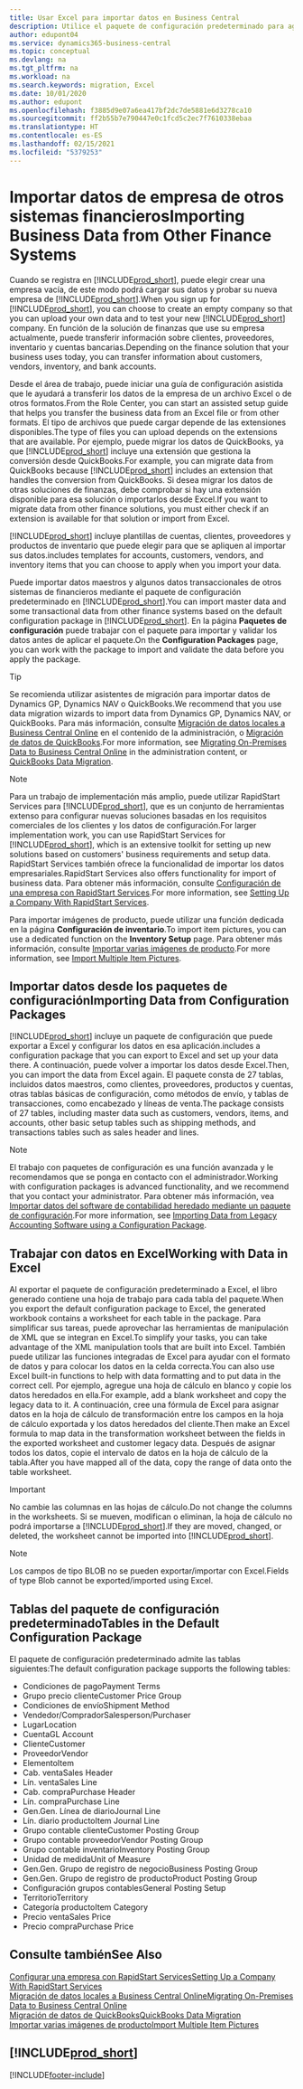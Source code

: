 ```yaml
---
title: Usar Excel para importar datos en Business Central
description: Utilice el paquete de configuración predeterminado para agregar datos de cliente en Excel e importar los datos en Business Central.
author: edupont04
ms.service: dynamics365-business-central
ms.topic: conceptual
ms.devlang: na
ms.tgt_pltfrm: na
ms.workload: na
ms.search.keywords: migration, Excel
ms.date: 10/01/2020
ms.author: edupont
ms.openlocfilehash: f3885d9e07a6ea417bf2dc7de5881e6d3278ca10
ms.sourcegitcommit: ff2b55b7e790447e0c1fcd5c2ec7f7610338ebaa
ms.translationtype: HT
ms.contentlocale: es-ES
ms.lasthandoff: 02/15/2021
ms.locfileid: "5379253"
---
```

# <a name="importing-business-data-from-other-finance-systems"></a><span data-ttu-id="75dac-103">Importar datos de empresa de otros sistemas financieros</span><span class="sxs-lookup"><span data-stu-id="75dac-103">Importing Business Data from Other Finance Systems</span></span>

<span data-ttu-id="75dac-104">Cuando se registra en [!INCLUDE[prod_short](includes/prod_short.md)], puede elegir crear una empresa vacía, de este modo podrá cargar sus datos y probar su nueva empresa de [!INCLUDE[prod_short](includes/prod_short.md)].</span><span class="sxs-lookup"><span data-stu-id="75dac-104">When you sign up for [!INCLUDE[prod_short](includes/prod_short.md)], you can choose to create an empty company so that you can upload your own data and to test your new [!INCLUDE[prod_short](includes/prod_short.md)] company.</span></span> <span data-ttu-id="75dac-105">En función de la solución de finanzas que use su empresa actualmente, puede transferir información sobre clientes, proveedores, inventario y cuentas bancarias.</span><span class="sxs-lookup"><span data-stu-id="75dac-105">Depending on the finance solution that your business uses today, you can transfer information about customers, vendors, inventory, and bank accounts.</span></span>  

<span data-ttu-id="75dac-106">Desde el área de trabajo, puede iniciar una guía de configuración asistida que le ayudará a transferir los datos de la empresa de un archivo Excel o de otros formatos.</span><span class="sxs-lookup"><span data-stu-id="75dac-106">From the Role Center, you can start an assisted setup guide that helps you transfer the business data from an Excel file or from other formats.</span></span> <span data-ttu-id="75dac-107">El tipo de archivos que puede cargar depende de las extensiones disponibles.</span><span class="sxs-lookup"><span data-stu-id="75dac-107">The type of files you can upload depends on the extensions that are available.</span></span> <span data-ttu-id="75dac-108">Por ejemplo, puede migrar los datos de QuickBooks, ya que [!INCLUDE[prod_short](includes/prod_short.md)] incluye una extensión que gestiona la conversión desde QuickBooks.</span><span class="sxs-lookup"><span data-stu-id="75dac-108">For example, you can migrate data from QuickBooks because [!INCLUDE[prod_short](includes/prod_short.md)] includes an extension that handles the conversion from QuickBooks.</span></span> <span data-ttu-id="75dac-109">Si desea migrar los datos de otras soluciones de finanzas, debe comprobar si hay una extensión disponible para esa solución o importarlos desde Excel.</span><span class="sxs-lookup"><span data-stu-id="75dac-109">If you want to migrate data from other finance solutions, you must either check if an extension is available for that solution or import from Excel.</span></span>  

[!INCLUDE[prod_short](includes/prod_short.md)] <span data-ttu-id="75dac-110">incluye plantillas de cuentas, clientes, proveedores y productos de inventario que puede elegir para que se apliquen al importar sus datos.</span><span class="sxs-lookup"><span data-stu-id="75dac-110">includes templates for accounts, customers, vendors, and inventory items that you can choose to apply when you import your data.</span></span>

<span data-ttu-id="75dac-111">Puede importar datos maestros y algunos datos transaccionales de otros sistemas de financieros mediante el paquete de configuración predeterminado en [!INCLUDE[prod_short](includes/prod_short.md)].</span><span class="sxs-lookup"><span data-stu-id="75dac-111">You can import master data and some transactional data from other finance systems based on the default configuration package in [!INCLUDE[prod_short](includes/prod_short.md)].</span></span> <span data-ttu-id="75dac-112">En la página **Paquetes de configuración** puede trabajar con el paquete para importar y validar los datos antes de aplicar el paquete.</span><span class="sxs-lookup"><span data-stu-id="75dac-112">On the **Configuration Packages** page, you can work with the package to import and validate the data before you apply the package.</span></span>  

> [!TIP]  
> <span data-ttu-id="75dac-113">Se recomienda utilizar asistentes de migración para importar datos de Dynamics GP, Dynamics NAV o QuickBooks.</span><span class="sxs-lookup"><span data-stu-id="75dac-113">We recommend that you use data migration wizards to import data from Dynamics GP, Dynamics NAV, or QuickBooks.</span></span> <span data-ttu-id="75dac-114">Para más información, consulte [Migración de datos locales a Business Central Online](/dynamics365/business-central/dev-itpro/administration/migrate-data) en el contenido de la administración, o [Migración de datos de QuickBooks](ui-extensions-quickbooks-data-migration.md).</span><span class="sxs-lookup"><span data-stu-id="75dac-114">For more information, see [Migrating On-Premises Data to Business Central Online](/dynamics365/business-central/dev-itpro/administration/migrate-data) in the administration content, or [QuickBooks Data Migration](ui-extensions-quickbooks-data-migration.md).</span></span>

> [!NOTE]  
> <span data-ttu-id="75dac-115">Para un trabajo de implementación más amplio, puede utilizar RapidStart Services para [!INCLUDE[prod_short](includes/prod_short.md)], que es un conjunto de herramientas extenso para configurar nuevas soluciones basadas en los requisitos comerciales de los clientes y los datos de configuración.</span><span class="sxs-lookup"><span data-stu-id="75dac-115">For larger implementation work, you can use RapidStart Services for [!INCLUDE[prod_short](includes/prod_short.md)], which is an extensive toolkit for setting up new solutions based on customers' business requirements and setup data.</span></span> <span data-ttu-id="75dac-116">RapidStart Services también ofrece la funcionalidad de importar los datos empresariales.</span><span class="sxs-lookup"><span data-stu-id="75dac-116">RapidStart Services also offers functionality for import of business data.</span></span> <span data-ttu-id="75dac-117">Para obtener más información, consulte [Configuración de una empresa con RapidStart Services](admin-set-up-a-company-with-rapidstart.md).</span><span class="sxs-lookup"><span data-stu-id="75dac-117">For more information, see [Setting Up a Company With RapidStart Services](admin-set-up-a-company-with-rapidstart.md).</span></span>

<span data-ttu-id="75dac-118">Para importar imágenes de producto, puede utilizar una función dedicada en la página **Configuración de inventario**.</span><span class="sxs-lookup"><span data-stu-id="75dac-118">To import item pictures, you can use a dedicated function on the **Inventory Setup** page.</span></span> <span data-ttu-id="75dac-119">Para obtener más información, consulte [Importar varias imágenes de producto](inventory-how-import-item-pictures.md).</span><span class="sxs-lookup"><span data-stu-id="75dac-119">For more information, see [Import Multiple Item Pictures](inventory-how-import-item-pictures.md).</span></span>

## <a name="importing-data-from-configuration-packages"></a><span data-ttu-id="75dac-120">Importar datos desde los paquetes de configuración</span><span class="sxs-lookup"><span data-stu-id="75dac-120">Importing Data from Configuration Packages</span></span>
[!INCLUDE[prod_short](includes/prod_short.md)] <span data-ttu-id="75dac-121">incluye un paquete de configuración que puede exportar a Excel y configurar los datos en esa aplicación.</span><span class="sxs-lookup"><span data-stu-id="75dac-121">includes a configuration package that you can export to Excel and set up your data there.</span></span> <span data-ttu-id="75dac-122">A continuación, puede volver a importar los datos desde Excel.</span><span class="sxs-lookup"><span data-stu-id="75dac-122">Then, you can import the data from Excel again.</span></span> <span data-ttu-id="75dac-123">El paquete consta de 27 tablas, incluidos datos maestros, como clientes, proveedores, productos y cuentas, otras tablas básicas de configuración, como métodos de envío, y tablas de transacciones, como encabezado y líneas de venta.</span><span class="sxs-lookup"><span data-stu-id="75dac-123">The package consists of 27 tables, including master data such as customers, vendors, items, and accounts, other basic setup tables such as shipping methods, and transactions tables such as sales header and lines.</span></span>  

> [!NOTE]  
>   <span data-ttu-id="75dac-124">El trabajo con paquetes de configuración es una función avanzada y le recomendamos que se ponga en contacto con el administrador.</span><span class="sxs-lookup"><span data-stu-id="75dac-124">Working with configuration packages is advanced functionality, and we recommend that you contact your administrator.</span></span> <span data-ttu-id="75dac-125">Para obtener más información, vea [Importar datos del software de contabilidad heredado mediante un paquete de configuración](across-import-data-configuration-packages.md).</span><span class="sxs-lookup"><span data-stu-id="75dac-125">For more information, see [Importing Data from Legacy Accounting Software using a Configuration Package](across-import-data-configuration-packages.md).</span></span>

## <a name="working-with-data-in-excel"></a><span data-ttu-id="75dac-126">Trabajar con datos en Excel</span><span class="sxs-lookup"><span data-stu-id="75dac-126">Working with Data in Excel</span></span>
<span data-ttu-id="75dac-127">Al exportar el paquete de configuración predeterminado a Excel, el libro generado contiene una hoja de trabajo para cada tabla del paquete.</span><span class="sxs-lookup"><span data-stu-id="75dac-127">When you export the default configuration package to Excel, the generated workbook contains a worksheet for each table in the package.</span></span> <span data-ttu-id="75dac-128">Para simplificar sus tareas, puede aprovechar las herramientas de manipulación de XML que se integran en Excel.</span><span class="sxs-lookup"><span data-stu-id="75dac-128">To simplify your tasks, you can take advantage of the XML manipulation tools that are built into Excel.</span></span> <span data-ttu-id="75dac-129">También puede utilizar las funciones integradas de Excel para ayudar con el formato de datos y para colocar los datos en la celda correcta.</span><span class="sxs-lookup"><span data-stu-id="75dac-129">You can also use Excel built-in functions to help with data formatting and to put data in the correct cell.</span></span> <span data-ttu-id="75dac-130">Por ejemplo, agregue una hoja de cálculo en blanco y copie los datos heredados en ella.</span><span class="sxs-lookup"><span data-stu-id="75dac-130">For example, add a blank worksheet and copy the legacy data to it.</span></span> <span data-ttu-id="75dac-131">A continuación, cree una fórmula de Excel para asignar datos en la hoja de cálculo de transformación entre los campos en la hoja de cálculo exportada y los datos heredados del cliente.</span><span class="sxs-lookup"><span data-stu-id="75dac-131">Then make an Excel formula to map data in the transformation worksheet between the fields in the exported worksheet and customer legacy data.</span></span> <span data-ttu-id="75dac-132">Después de asignar todos los datos, copie el intervalo de datos en la hoja de cálculo de la tabla.</span><span class="sxs-lookup"><span data-stu-id="75dac-132">After you have mapped all of the data, copy the range of data onto the table worksheet.</span></span>  

> [!IMPORTANT]  
>  <span data-ttu-id="75dac-133">No cambie las columnas en las hojas de cálculo.</span><span class="sxs-lookup"><span data-stu-id="75dac-133">Do not change the columns in the worksheets.</span></span> <span data-ttu-id="75dac-134">Si se mueven, modifican o eliminan, la hoja de cálculo no podrá importarse a [!INCLUDE[prod_short](includes/prod_short.md)].</span><span class="sxs-lookup"><span data-stu-id="75dac-134">If they are moved, changed, or deleted, the worksheet cannot be imported into [!INCLUDE[prod_short](includes/prod_short.md)].</span></span>

> [!NOTE]
> <span data-ttu-id="75dac-135">Los campos de tipo BLOB no se pueden exportar/importar con Excel.</span><span class="sxs-lookup"><span data-stu-id="75dac-135">Fields of type Blob cannot be exported/imported using Excel.</span></span>

## <a name="tables-in-the-default-configuration-package"></a><span data-ttu-id="75dac-136">Tablas del paquete de configuración predeterminado</span><span class="sxs-lookup"><span data-stu-id="75dac-136">Tables in the Default Configuration Package</span></span>
<span data-ttu-id="75dac-137">El paquete de configuración predeterminado admite las tablas siguientes:</span><span class="sxs-lookup"><span data-stu-id="75dac-137">The default configuration package supports the following tables:</span></span>

-   <span data-ttu-id="75dac-138">Condiciones de pago</span><span class="sxs-lookup"><span data-stu-id="75dac-138">Payment Terms</span></span>
-   <span data-ttu-id="75dac-139">Grupo precio cliente</span><span class="sxs-lookup"><span data-stu-id="75dac-139">Customer Price Group</span></span>
-   <span data-ttu-id="75dac-140">Condiciones de envío</span><span class="sxs-lookup"><span data-stu-id="75dac-140">Shipment Method</span></span>
-   <span data-ttu-id="75dac-141">Vendedor/Comprador</span><span class="sxs-lookup"><span data-stu-id="75dac-141">Salesperson/Purchaser</span></span>
-   <span data-ttu-id="75dac-142">Lugar</span><span class="sxs-lookup"><span data-stu-id="75dac-142">Location</span></span>
-   <span data-ttu-id="75dac-143">Cuenta</span><span class="sxs-lookup"><span data-stu-id="75dac-143">GL Account</span></span>
-   <span data-ttu-id="75dac-144">Cliente</span><span class="sxs-lookup"><span data-stu-id="75dac-144">Customer</span></span>
-   <span data-ttu-id="75dac-145">Proveedor</span><span class="sxs-lookup"><span data-stu-id="75dac-145">Vendor</span></span>
-   <span data-ttu-id="75dac-146">Elemento</span><span class="sxs-lookup"><span data-stu-id="75dac-146">Item</span></span>
-   <span data-ttu-id="75dac-147">Cab. venta</span><span class="sxs-lookup"><span data-stu-id="75dac-147">Sales Header</span></span>
-   <span data-ttu-id="75dac-148">Lín. venta</span><span class="sxs-lookup"><span data-stu-id="75dac-148">Sales Line</span></span>
-   <span data-ttu-id="75dac-149">Cab. compra</span><span class="sxs-lookup"><span data-stu-id="75dac-149">Purchase Header</span></span>
-   <span data-ttu-id="75dac-150">Lín. compra</span><span class="sxs-lookup"><span data-stu-id="75dac-150">Purchase Line</span></span>
-   <span data-ttu-id="75dac-151">Gen.</span><span class="sxs-lookup"><span data-stu-id="75dac-151">Gen.</span></span> <span data-ttu-id="75dac-152">Línea de diario</span><span class="sxs-lookup"><span data-stu-id="75dac-152">Journal Line</span></span>
-   <span data-ttu-id="75dac-153">Lín. diario producto</span><span class="sxs-lookup"><span data-stu-id="75dac-153">Item Journal Line</span></span>
-   <span data-ttu-id="75dac-154">Grupo contable cliente</span><span class="sxs-lookup"><span data-stu-id="75dac-154">Customer Posting Group</span></span>
-   <span data-ttu-id="75dac-155">Grupo contable proveedor</span><span class="sxs-lookup"><span data-stu-id="75dac-155">Vendor Posting Group</span></span>
-   <span data-ttu-id="75dac-156">Grupo contable inventario</span><span class="sxs-lookup"><span data-stu-id="75dac-156">Inventory Posting Group</span></span>
-   <span data-ttu-id="75dac-157">Unidad de medida</span><span class="sxs-lookup"><span data-stu-id="75dac-157">Unit of Measure</span></span>
-   <span data-ttu-id="75dac-158">Gen.</span><span class="sxs-lookup"><span data-stu-id="75dac-158">Gen.</span></span> <span data-ttu-id="75dac-159">Grupo de registro de negocio</span><span class="sxs-lookup"><span data-stu-id="75dac-159">Business Posting Group</span></span>
-   <span data-ttu-id="75dac-160">Gen.</span><span class="sxs-lookup"><span data-stu-id="75dac-160">Gen.</span></span> <span data-ttu-id="75dac-161">Grupo de registro de producto</span><span class="sxs-lookup"><span data-stu-id="75dac-161">Product Posting Group</span></span>
-   <span data-ttu-id="75dac-162">Configuración grupos contables</span><span class="sxs-lookup"><span data-stu-id="75dac-162">General Posting Setup</span></span>
-   <span data-ttu-id="75dac-163">Territorio</span><span class="sxs-lookup"><span data-stu-id="75dac-163">Territory</span></span>
-   <span data-ttu-id="75dac-164">Categoría producto</span><span class="sxs-lookup"><span data-stu-id="75dac-164">Item Category</span></span>
-   <span data-ttu-id="75dac-165">Precio venta</span><span class="sxs-lookup"><span data-stu-id="75dac-165">Sales Price</span></span>
-   <span data-ttu-id="75dac-166">Precio compra</span><span class="sxs-lookup"><span data-stu-id="75dac-166">Purchase Price</span></span>

## <a name="see-also"></a><span data-ttu-id="75dac-167">Consulte también</span><span class="sxs-lookup"><span data-stu-id="75dac-167">See Also</span></span>
[<span data-ttu-id="75dac-168">Configurar una empresa con RapidStart Services</span><span class="sxs-lookup"><span data-stu-id="75dac-168">Setting Up a Company With RapidStart Services</span></span>](admin-set-up-a-company-with-rapidstart.md)  
[<span data-ttu-id="75dac-169">Migración de datos locales a Business Central Online</span><span class="sxs-lookup"><span data-stu-id="75dac-169">Migrating On-Premises Data to Business Central Online</span></span>](/dynamics365/business-central/dev-itpro/administration/migrate-data)  
[<span data-ttu-id="75dac-170">Migración de datos de QuickBooks</span><span class="sxs-lookup"><span data-stu-id="75dac-170">QuickBooks Data Migration</span></span>](ui-extensions-quickbooks-data-migration.md)  
[<span data-ttu-id="75dac-171">Importar varias imágenes de producto</span><span class="sxs-lookup"><span data-stu-id="75dac-171">Import Multiple Item Pictures</span></span>](inventory-how-import-item-pictures.md)

## [!INCLUDE[prod_short](includes/free_trial_md.md)]  


[!INCLUDE[footer-include](includes/footer-banner.md)]